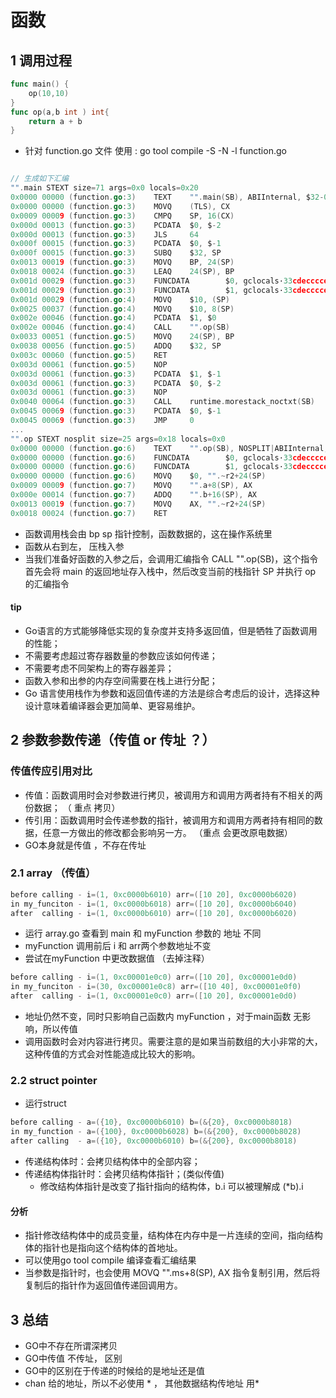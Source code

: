# 函数
## 1 调用过程
```go
func main() {
	op(10,10)
}
func op(a,b int ) int{
	return a + b
}

```
- 针对 function.go 文件 使用 : go tool compile -S -N -l function.go
```go

// 生成如下汇编
"".main STEXT size=71 args=0x0 locals=0x20
0x0000 00000 (function.go:3)    TEXT    "".main(SB), ABIInternal, $32-0
0x0000 00000 (function.go:3)    MOVQ    (TLS), CX
0x0009 00009 (function.go:3)    CMPQ    SP, 16(CX)
0x000d 00013 (function.go:3)    PCDATA  $0, $-2
0x000d 00013 (function.go:3)    JLS     64
0x000f 00015 (function.go:3)    PCDATA  $0, $-1
0x000f 00015 (function.go:3)    SUBQ    $32, SP
0x0013 00019 (function.go:3)    MOVQ    BP, 24(SP)
0x0018 00024 (function.go:3)    LEAQ    24(SP), BP
0x001d 00029 (function.go:3)    FUNCDATA        $0, gclocals·33cdeccccebe80329f1fdbee7f5874cb(SB)
0x001d 00029 (function.go:3)    FUNCDATA        $1, gclocals·33cdeccccebe80329f1fdbee7f5874cb(SB)
0x001d 00029 (function.go:4)    MOVQ    $10, (SP)
0x0025 00037 (function.go:4)    MOVQ    $10, 8(SP)
0x002e 00046 (function.go:4)    PCDATA  $1, $0
0x002e 00046 (function.go:4)    CALL    "".op(SB)
0x0033 00051 (function.go:5)    MOVQ    24(SP), BP
0x0038 00056 (function.go:5)    ADDQ    $32, SP
0x003c 00060 (function.go:5)    RET
0x003d 00061 (function.go:5)    NOP
0x003d 00061 (function.go:3)    PCDATA  $1, $-1
0x003d 00061 (function.go:3)    PCDATA  $0, $-2
0x003d 00061 (function.go:3)    NOP
0x0040 00064 (function.go:3)    CALL    runtime.morestack_noctxt(SB)
0x0045 00069 (function.go:3)    PCDATA  $0, $-1
0x0045 00069 (function.go:3)    JMP     0
...
"".op STEXT nosplit size=25 args=0x18 locals=0x0
0x0000 00000 (function.go:6)    TEXT    "".op(SB), NOSPLIT|ABIInternal, $0-24
0x0000 00000 (function.go:6)    FUNCDATA        $0, gclocals·33cdeccccebe80329f1fdbee7f5874cb(SB)
0x0000 00000 (function.go:6)    FUNCDATA        $1, gclocals·33cdeccccebe80329f1fdbee7f5874cb(SB)
0x0000 00000 (function.go:6)    MOVQ    $0, "".~r2+24(SP)
0x0009 00009 (function.go:7)    MOVQ    "".a+8(SP), AX
0x000e 00014 (function.go:7)    ADDQ    "".b+16(SP), AX
0x0013 00019 (function.go:7)    MOVQ    AX, "".~r2+24(SP)
0x0018 00024 (function.go:7)    RET

```
- 函数调用栈会由 bp sp 指针控制，函数数据的，这在操作系统里
- 函数从右到左， 压栈入参
- 当我们准备好函数的入参之后，会调用汇编指令 CALL "".op(SB)，这个指令首先会将 main 的返回地址存入栈中，然后改变当前的栈指针 SP 并执行 op 的汇编指令

#### tip
- Go语言的方式能够降低实现的复杂度并支持多返回值，但是牺牲了函数调用的性能； 
- 不需要考虑超过寄存器数量的参数应该如何传递；
- 不需要考虑不同架构上的寄存器差异；
- 函数入参和出参的内存空间需要在栈上进行分配；
- Go 语言使用栈作为参数和返回值传递的方法是综合考虑后的设计，选择这种设计意味着编译器会更加简单、更容易维护。

## 2 参数参数传递（传值 or 传址 ？）
### 传值传应引用对比
- 传值：函数调用时会对参数进行拷贝，被调用方和调用方两者持有不相关的两份数据； （ 重点 拷贝）
- 传引用：函数调用时会传递参数的指针，被调用方和调用方两者持有相同的数据，任意一方做出的修改都会影响另一方。 （重点 会更改原电数据）
- GO本身就是传值 ，不存在传址
### 2.1 array （传值）
```go
before calling - i=(1, 0xc0000b6010) arr=([10 20], 0xc0000b6020)
in my_funciton - i=(1, 0xc0000b6018) arr=([10 20], 0xc0000b6040)
after  calling - i=(1, 0xc0000b6010) arr=([10 20], 0xc0000b6020)

```
- 运行 array.go 查看到  main 和 myFunction 参数的 地址 不同 
- myFunction 调用前后 i 和 arr两个参数地址不变
- 尝试在myFunction 中更改数据值 （去掉注释）
```go
before calling - i=(1, 0xc00001e0c0) arr=([10 20], 0xc00001e0d0)
in my_funciton - i=(30, 0xc00001e0c8) arr=([10 40], 0xc00001e0f0)
after  calling - i=(1, 0xc00001e0c0) arr=([10 20], 0xc00001e0d0)
```
- 地址仍然不变，同时只影响自己函数内 myFunction ，对于main函数 无影响，所以传值 
- 调用函数时会对内容进行拷贝。需要注意的是如果当前数组的大小非常的大，这种传值的方式会对性能造成比较大的影响。
### 2.2 struct pointer 
- 运行struct
```go
before calling - a=({10}, 0xc0000b6010) b=(&{20}, 0xc0000b8018)
in my_function - a=({100}, 0xc0000b6028) b=(&{200}, 0xc0000b8028)
after calling  - a=({10}, 0xc0000b6010) b=(&{200}, 0xc0000b8018)
```
- 传递结构体时：会拷贝结构体中的全部内容；
- 传递结构体指针时：会拷贝结构体指针；(类似传值)
    - 修改结构体指针是改变了指针指向的结构体，b.i 可以被理解成 (*b).i
#### 分析
- 指针修改结构体中的成员变量，结构体在内存中是一片连续的空间，指向结构体的指针也是指向这个结构体的首地址。
- 可以使用go tool compile 编译查看汇编结果
- 当参数是指针时，也会使用 MOVQ "".ms+8(SP), AX 指令复制引用，然后将复制后的指针作为返回值传递回调用方。
## 3 总结
- GO中不存在所谓深拷贝 
- GO中传值 不传址， 区别
- GO中的区别在于传递的时候给的是地址还是值
- chan 给的地址，所以不必使用 * ， 其他数据结构传地址 用*